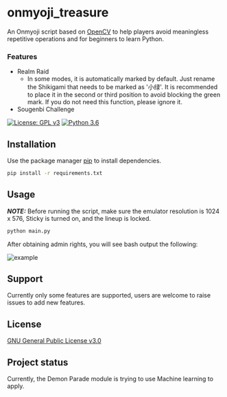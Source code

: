 # onmyoji_treasure

[//]: # (## Description)

An Onmyoji script based on [OpenCV](https://opencv.org/) to help players avoid meaningless repetitive operations and for
beginners to learn
Python.

### Features

* Realm Raid
    * In some modes, it is automatically marked by default. Just rename the Shikigami that needs to be marked
      as '小绿'.
      It is recommended to place it in the second or third position to avoid blocking the green mark. If you do not need
      this
      function, please ignore it.
* Sougenbi Challenge

[![License: GPL v3](https://img.shields.io/badge/License-GPLv3-blue.svg)](https://www.gnu.org/licenses/gpl-3.0) [![Python 3.6](https://img.shields.io/badge/python-3.11-blue.svg)](https://www.python.org/downloads/release/python-3114/)

## Installation

Use the package manager [pip](https://pip.pypa.io/en/stable/) to install dependencies.

```bash
pip install -r requirements.txt
```

## Usage

**_NOTE:_** Before running the script, make sure the emulator resolution is 1024 x 576, Sticky is turned on, and the
lineup is
locked.

```bash
python main.py
```

After obtaining admin rights, you will see bash output the following:

![example](https://raw.githubusercontent.com/ephanoco/onmyoji_treasure/master/blob/example.png)

## Support

Currently only some features are supported, users are welcome to raise issues to add new
features.

## License

[GNU General Public License v3.0](https://choosealicense.com/licenses/gpl-3.0/)

## Project status

Currently, the Demon Parade module is trying to use Machine learning to apply.